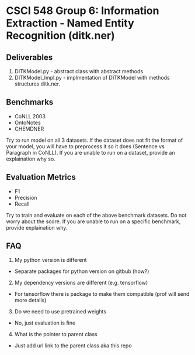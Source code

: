 # CSCI 548 Group 6: Information Extraction - Named Entity Recognition (ditk.ner)

## Deliverables
1. DITKModel.py - abstract class with abstract methods
2. DITKModel_Impl.py - implmentation of DITKModel with methods structures ditk.ner.<methodname>

## Benchmarks
- CoNLL 2003
- OntoNotes
- CHEMDNER

Try to run model on all 3 datasets. If the dataset does not fit the format of your model, you will have to preprocess it so it does (Sentence vs Paragraph in CoNLL). If you are unable to run on a dataset, provide an explaination why so.  

## Evaluation Metrics
- F1
- Precision
- Recall

Try to train and evaluate on each of the above benchmark datasets. Do not worry about the score. If you are unable to run on a specific benchmark, provide explaination why.

## FAQ
1. My python version is different
 - Separate packages for python version on gitbub (how?)
 
2. My dependency versions are different (e.g. tensorflow)
- For tensorflow there is package to make them compatible (prof will send more details)

3. Do we need to use pretrained weights
- No, just evaluation is fine

4. What is the pointer to parent class
- Just add url link to the parent class aka this repo
